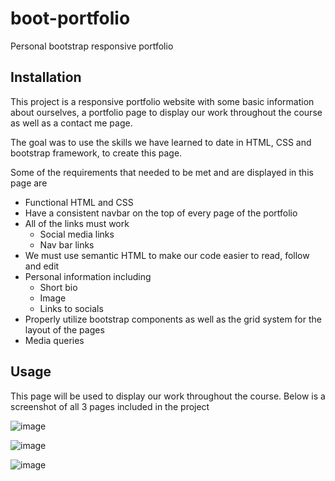 # boot-portfolio
Personal bootstrap responsive portfolio

## Installation

This project is a responsive portfolio website with some basic information about ourselves, a portfolio page to display our work throughout the course as well as a contact me page.

The goal was to use the skills we have learned to date in HTML, CSS and bootstrap framework, to create this page.




Some of the requirements that needed to be met and are displayed in this page are
* Functional HTML and CSS 
* Have a consistent navbar on the top of every page of the portfolio
* All of the links must work
  * Social media links
  * Nav bar links
* We must use semantic HTML to make our code easier to read, follow and edit
* Personal information including
  * Short bio
  * Image
  * Links to socials
* Properly utilize bootstrap components as well as the grid system for the layout of the pages
* Media queries

## Usage

This page will be used to display our work throughout the course.  Below is a screenshot of all 3 pages included in the project

![image](https://user-images.githubusercontent.com/61304861/87487200-e18b1480-c5f1-11ea-9c24-f326a308e655.png)

![image](https://user-images.githubusercontent.com/61304861/87487141-bdc7ce80-c5f1-11ea-8b03-b70280bdf4b1.png)

![image](https://user-images.githubusercontent.com/61304861/87487180-d46e2580-c5f1-11ea-87c3-b27163b0b4ff.png)


